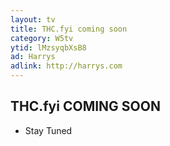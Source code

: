 ```yaml
---
layout: tv
title: THC.fyi coming soon
category: W5tv
ytid: lMzsyqbXsB8
ad: Harrys
adlink: http://harrys.com
---
```


## THC.fyi COMING SOON
- Stay Tuned
